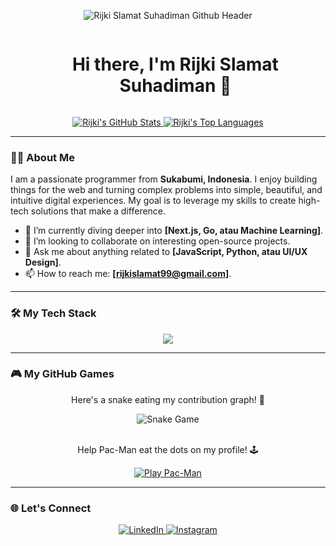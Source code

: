 <p align="center">
  <img src="[https://github.com/Kaaabaaa/Kaaabaaa/blob/main/ChatGPT%20Image%2016%20Okt%202025,%2020.29.25.png?raw=true]" alt="Rijki Slamat Suhadiman Github Header"/>
</p>

<div id="user-content-toc">
  <ul align="center">
    <summary><h1 style="display: inline-block;">Hi there, I'm Rijki Slamat Suhadiman 👋</h1></summary>
  </ul>
</div>

<div align="center">
  <a href="https://github.com/Kaaabaaa">
    <img src="https://github-readme-stats.vercel.app/api?username=Kaaabaaa&show_icons=true&theme=radical&hide_border=true&count_private=true" alt="Rijki's GitHub Stats" />
  </a>
  <a href="https://github.com/Kaaabaaa">
    <img src="https://github-readme-stats.vercel.app/api/top-langs/?username=Kaaabaaa&layout=compact&theme=radical&hide_border=true" alt="Rijki's Top Languages" />
  </a>
</div>

---

### 👨‍💻 About Me

I am a passionate programmer from **Sukabumi, Indonesia**. I enjoy building things for the web and turning complex problems into simple, beautiful, and intuitive digital experiences. My goal is to leverage my skills to create high-tech solutions that make a difference.

- 🌱 I’m currently diving deeper into **[Next.js, Go, atau Machine Learning]**.
- 👯 I’m looking to collaborate on interesting open-source projects.
- 💬 Ask me about anything related to **[JavaScript, Python, atau UI/UX Design]**.
- 📫 How to reach me: **[rijkislamat99@gmail.com]**.

---

### 🛠️ My Tech Stack

<p align="center">
  <a href="https://skillicons.dev">
    <img src="https://skillicons.dev/icons?i=js,react,nodejs,python,git,vscode,figma,docker" />
  </a>
</p>

---

### 🎮 My GitHub Games

<div align="center">
  <p>Here's a snake eating my contribution graph! 🐍</p>
  <img src="https://raw.githubusercontent.com/Kaaabaaa/Kaaabaaa/output/github-contribution-grid-snake.svg" alt="Snake Game">
</div>

<br>

<div align="center">
  <p>Help Pac-Man eat the dots on my profile! 🕹️</p>
  <p>
    <a href="https://github.com/Kaaabaaa/Kaaabaaa/actions/workflows/pacman.yml"><img src="https://img.shields.io/badge/play-pacman-yellow?style=for-the-badge&logo=githubactions&logoColor=black" alt="Play Pac-Man"></a>
  </p>
</div>

---

### 🌐 Let's Connect

<p align="center">
  <a href="https://www.linkedin.com/in/rijki-slamat-suhardiman-65656a162?utm_source=share&utm_campaign=share_via&utm_content=profile&utm_medium=android_app#" target="_blank">
    <img src="https://img.shields.io/badge/LinkedIn-0077B5?style=for-the-badge&logo=linkedin&logoColor=white" alt="LinkedIn"/>
  </a>
  <a href="https://www.instagram.com/iknitee_?igsh=dHczYXIzcDV3bHph#" target="_blank">
    <img src="https://img.shields.io/badge/Instagram-E4405F?style=for-the-badge&logo=instagram&logoColor=white" alt="Instagram"/>
  </a>
</p>
